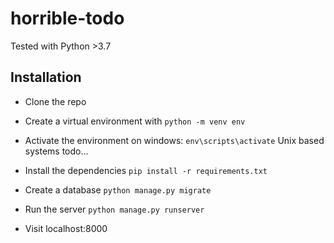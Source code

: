 # horrible-todo

Tested with Python >3.7

## Installation
* Clone the repo
* Create a virtual environment with ```python -m venv env```
* Activate the environment on windows:
    ```env\scripts\activate```
 Unix based systems todo...
 
 * Install the dependencies ```pip install -r requirements.txt```

* Create a database ```python manage.py migrate```
* Run the server ```python manage.py runserver```
* Visit localhost:8000

